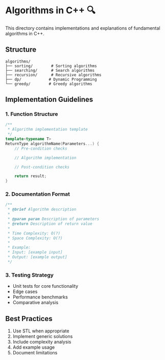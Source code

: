 # Algorithms in C++ 🔍

This directory contains implementations and explanations of fundamental algorithms in C++.

## Structure

```
algorithms/
├── sorting/        # Sorting algorithms
├── searching/      # Search algorithms
├── recursion/      # Recursive algorithms
├── dp/            # Dynamic Programming
└── greedy/        # Greedy algorithms
```

## Implementation Guidelines

### 1. Function Structure

```cpp
/**
 * Algorithm implementation template
 */
template<typename T>
ReturnType algorithmName(Parameters...) {
    // Pre-condition checks

    // Algorithm implementation

    // Post-condition checks

    return result;
}
```

### 2. Documentation Format

```cpp
/**
 * @brief Algorithm description
 *
 * @param param Description of parameters
 * @return Description of return value
 *
 * Time Complexity: O(?)
 * Space Complexity: O(?)
 *
 * Example:
 * Input: [example input]
 * Output: [example output]
 */
```

### 3. Testing Strategy

- Unit tests for core functionality
- Edge cases
- Performance benchmarks
- Comparative analysis

## Best Practices

1. Use STL when appropriate
2. Implement generic solutions
3. Include complexity analysis
4. Add example usage
5. Document limitations

